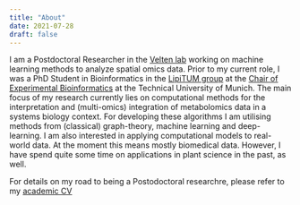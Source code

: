 ```yaml
---
title: "About"
date: 2021-07-28
draft: false
---
```


I am a Postdoctoral Researcher in the [Velten lab](https://velten-group.org) working on machine learning methods to analyze spatial omics data.
Prior to my current role, I was a PhD Student in Bioinformatics in the [LipiTUM group](https://www.lipitum.de) at the [Chair of Experimental Bioinformatics](https://www1.ls.tum.de/en/exbio/home/) at the Technical University of Munich.
The main focus of my research currently lies on computational methods for the interpretation and (multi-omics) integration of metabolomics data in a systems biology context.
For developing these algorithms I am utilising methods from (classical) graph-theory, machine learning and deep-learning.
I am also interested in applying computational models to real-world data. At the moment this means mostly biomedical data. However, I have spend quite some time on applications in plant science in the past, as well.

<!-- TODO: add a note on what I also enjoy (TDA, etc.) -->

For details on my road to being a Postodoctoral researchre, please refer to my [academic CV](/cv/NikolaiKoehler_academicCV2410.pdf)
